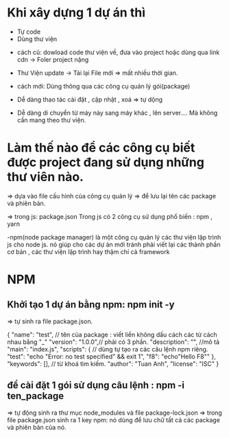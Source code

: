 # Khi xây dựng 1 dự án thì

- Tự code
- Dùng thư viện

* cách cũ: dowload code thư viện về, đưa vào project hoặc dùng qua link cdn -> Foler project nặng

- Thư Viện update -> Tải lại File mới => mất nhiều thời gian.

* cách mới: Dùng thông qua các công cụ quản lý gói(package)

- Dễ dàng thao tác cài đặt , cập nhật , xoá => tự dộng

- Dễ dàng di chuyển từ máy này sang máy khác , lên server.... Mà không cần mang theo thư viện.

# Làm thế nào để các công cụ biết được project đang sử dụng những thư viên nào.

=> dựa vào file cấu hình của công cụ quản lý => để lưu lại tên các package và phiên bản.

=> trong js: package.json
Trong js có 2 công cụ sử dụng phổ biến : npm , yarn

-npm(node package manager) là một công cụ quản lý các thư viện lập trình js cho node js. nó giúp cho các dự án mới
tránh phải viết lại các thành phần cơ bản , các thư viện lập trình hay thậm chí cả framework

# NPM

## Khởi tạo 1 dự án bằng npm: npm init -y

=> tự sinh ra file package.json.

{
"name": "test", // tên của package : viết liền không dấu cách các từ cách nhau bằng "\_"
"version": "1.0.0",// phải có 3 phần.
"description": "", //mô tả
"main": "index.js",
"scripts": { // dùng tự tạo ra các câu lệnh npm riêng.
"test": "echo \"Error: no test specified\" && exit 1",
"f8": "echo\"Hello F8\""
},
"keywords": [], // từ khoá tìm kiếm.
"author": "Tuan Anh",
"license": "ISC"
}

## để cài đặt 1 gói sử dụng câu lệnh : npm -i ten_package

=> tự động sinh ra thư mục node_modules và file package-lock.json
=> trong file package.json sinh ra 1 key npm: nó dùng để lưu chữ tất cả các package và phiên bản của nó.
